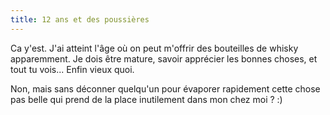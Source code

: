 ```yaml
---
title: 12 ans et des poussières
---
```


Ca y'est. J'ai atteint l'âge où on peut m'offrir des bouteilles de whisky
apparemment. Je dois être mature, savoir apprécier les bonnes choses, et tout
tu vois... Enfin vieux quoi.

Non, mais sans déconner quelqu'un pour évaporer rapidement cette chose pas
belle qui prend de la place inutilement dans mon chez moi ? :)

